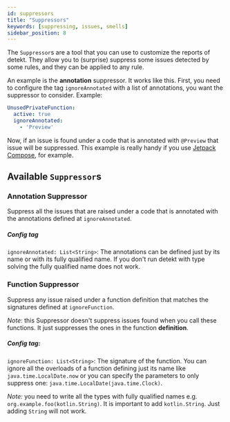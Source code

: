 ```yaml
---
id: suppressors
title: "Suppressors"
keywords: [suppressing, issues, smells]
sidebar_position: 8
---
```


The `Suppressor`s are a tool that you can use to customize the reports of detekt. They allow you to (surprise) suppress some issues detected by some rules, and they can be applied to any rule.

An example is the **annotation** suppressor. It works like this. First, you need to configure the tag `ignoreAnnotated` with a list of annotations, you want the suppressor to consider. Example:

```yaml
UnusedPrivateFunction:
  active: true
  ignoreAnnotated:
    - 'Preview'
```

Now, if an issue is found under a code that is annotated with `@Preview` that issue will be suppressed. This example is really handy if you use [Jetpack Compose](/docs/introduction/compose), for example.

## Available `Suppressor`s

### Annotation Suppressor

Suppress all the issues that are raised under a code that is annotated with the annotations defined at `ignoreAnnotated`.

##### Config tag

`ignoreAnnotated: List<String>`: The annotations can be defined just by its name or with its fully qualified name. If you don't run detekt with type solving the fully qualified name does not work.

### Function Suppressor

Suppress any issue raised under a function definition that matches the signatures defined at `ignoreFunction`.

*Note*: this Suppressor doesn't suppress issues found when you call these functions. It just suppresses the ones in the function **definition**.

##### Config tag:

`ignoreFunction: List<String>`: The signature of the function. You can ignore all the overloads of a function defining just its name like `java.time.LocalDate.now` or you can specify the parameters to only suppress one: `java.time.LocalDate(java.time.Clock)`.

*Note:* you need to write all the types with fully qualified names e.g. `org.example.foo(kotlin.String)`. It is important to add `kotlin.String`. Just adding `String` will not work.
